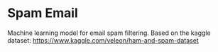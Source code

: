 # Spam Email

Machine learning model for email spam filtering. Based on the kaggle dataset: https://www.kaggle.com/veleon/ham-and-spam-dataset

